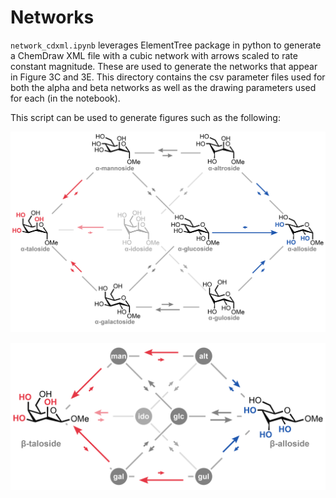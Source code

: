 # Networks

`network_cdxml.ipynb` leverages ElementTree package in python to generate a ChemDraw XML file with a cubic network with arrows scaled to rate constant magnitude. These are used to generate the networks that appear in Figure 3C and 3E. This directory contains the csv parameter files used for both the alpha and beta networks as well as the drawing parameters used for each (in the notebook).

This script can be used to generate figures such as the following:

![Alpha Network](alpha.png)

![Beta Network](beta.png)